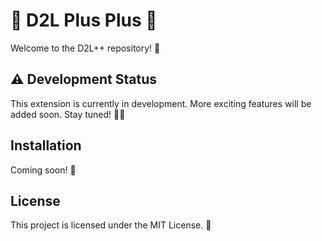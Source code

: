 # 🌙 D2L Plus Plus 🌙

Welcome to the D2L++ repository! 🚀

## ⚠️ Development Status
This extension is currently in development. More exciting features will be added soon. Stay tuned! 🔧🔜

## Installation
Coming soon! 🚧

## License
This project is licensed under the MIT License. 📜

